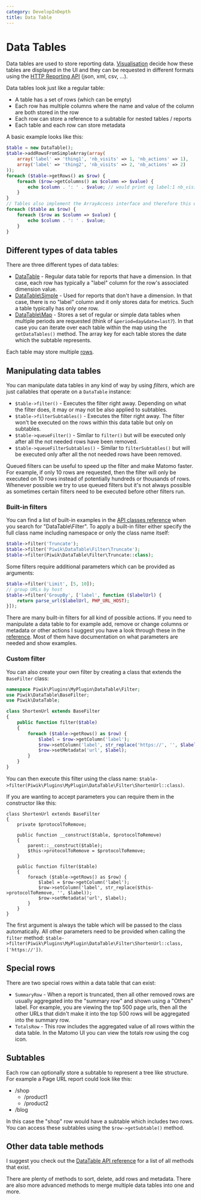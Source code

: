 ```yaml
---
category: DevelopInDepth
title: Data Table
---
```

# Data Tables

Data tables are used to store reporting data. [Visualisation](/guides/visualizing-report-data) decide how these tables are displayed in the UI and they can be requested in different formats using the [HTTP Reporting API](/api-reference/reporting-api) (json, xml, csv, ...).

Data tables look just like a regular table:

* A table has a set of rows (which can be empty)
* Each row has multiple columns where the name and value of the column are both stored in the row
* Each row can store a reference to a subtable for nested tables / reports
* Each table and each row can store metadata

A basic example looks like this:

```php
$table = new DataTable();
$table->addRowsFromSimpleArray(array(
    array('label' => 'thing1', 'nb_visits' => 1, 'nb_actions' => 1),
    array('label' => 'thing2', 'nb_visits' => 2, 'nb_actions' => 2)
));
foreach ($table->getRows() as $row) {
    foreach ($row->getColumns() as $column => $value) {
        echo $column . ': ' . $value; // would print eg label:1 nb_visits:1
    }
}
// Tables also implement the ArrayAccess interface and therefore this works too:
foreach ($table as $row) {
    foreach ($row as $column => $value) {
        echo $column . ': ' . $value; 
    }
}
```

## Different types of data tables

There are three different types of data tables:

* [DataTable](https://developer.matomo.org/api-reference/Piwik/DataTable) - Regular data table for reports that have a dimension. In that case, each row has typically a "label" column for the row's associated dimension value. 
* [DataTable\Simple](https://developer.matomo.org/api-reference/Piwik/DataTable/Simple) - Used for reports that don't have a dimension. In that case, there is no "label" column and it only stores data for metrics. Such a table typically has only one row.
* [DataTable\Map](https://developer.matomo.org/api-reference/Piwik/DataTable/Map) - Stores a set of regular or simple data tables when multiple periods are requested (think of `&period=day&date=last7`). In that case you can iterate over each table within the map using the `getDataTables()` method. The array key for each table stores the date which the subtable represents.

Each table may store multiple [rows](https://developer.matomo.org/api-reference/Piwik/DataTable/Row).

## Manipulating data tables

You can manipulate data tables in any kind of way by using *filters*, which are just callables that operate on a `DataTable` instance:

* `$table->filter()` - Executes the filter right away. Depending on what the filter does, it may or may not be also applied to subtables. 
* `$table->filterSubtables()` - Executes the filter right away. The filter won't be executed on the rows within this data table but only on subtables.
* `$table->queueFilter()` - Similar to `filter()` but will be executed only after all the not needed rows have been removed.
* `$table->queueFilterSubtables()` - Similar to `filterSubtables()` but will be executed only after all the not needed rows have been removed.
  
Queued filters can be useful to speed up the filter and make Matomo faster. For example, if only 10 rows are requested, then the filter will only be executed on 10 rows instead of potentially hundreds or thousands of rows.
Whenever possible we try to use queued filters but it's not always possible as sometimes certain filters need to be executed before other filters run.

### Built-in filters

You can find a list of built-in examples in the [API classes reference](/api-reference/classes) when you search for "DataTable\Filter". 
To apply a built-in filter either specify the full class name including namespace or only the class name itself:

```php
$table->filter('Truncate'); 
$table->filter('Piwik\DataTable\Filter\Truncate'); 
$table->filter(Piwik\DataTable\Filter\Truncate::class); 
```

Some filters require additional parameters which can be provided as arguments:

```php
$table->filter('Limit', [5, 10]);
// group URLs by host
$table->filter('GroupBy', ['label', function ($labelUrl) {
    return parse_url($labelUrl, PHP_URL_HOST);
}]);
```
There are many built-in filters for all kind of possible actions. If you need to manipulate a data table to for example add, remove or change columns or metadata or other actions I suggest you have a look through these in the [reference](https://developer.matomo/api-reference/classes). Most of them have documentation on what parameters are needed and show examples.

### Custom filter

You can also create your own filter by creating a class that extends the `BaseFilter` class:

```php
namespace Piwik\Plugins\MyPlugin\DataTable\Filter;
use Piwik\DataTable\BaseFilter;
use Piwik\DataTable;

class ShortenUrl extends BaseFilter
{
    public function filter($table)
    {
        foreach ($table->getRows() as $row) {
            $label = $row->getColumn('label');
            $row->setColumn('label', str_replace('https://', '', $label));
            $row->setMetadata('url', $label);
        }
    }
}
```

You can then execute this filter using the class name: `$table->filter(Piwik\Plugins\MyPlugin\DataTable\Filter\ShortenUrl::class)`.

If you are wanting to accept parameters you can require them in the constructor like this:

```
class ShortenUrl extends BaseFilter
{
    private $protocolToRemove;
    
    public function __construct($table, $protocolToRemove)
    {
        parent::__construct($table);
        $this->protocolToRemove = $protocolToRemove;
    }

    public function filter($table)
    {
        foreach ($table->getRows() as $row) {
            $label = $row->getColumn('label');
            $row->setColumn('label', str_replace($this->protocolToRemove, '', $label));
            $row->setMetadata('url', $label);
        }
    }
}
```

The first argument is always the table which will be passed to the class automatically. All other parameters need to be provided when calling the `filter` method: `$table->filter(Piwik\Plugins\MyPlugin\DataTable\Filter\ShortenUrl::class, ['https://'])`.

## Special rows

There are two special rows within a data table that can exist:

* `SummaryRow` - When a report is truncated, then all other removed rows are usually aggregated into the "summary row" and shown using a "Others" label. For example, you are viewing the top 500 page urls, then all the other URLs that didn't make it into the top 500 rows will be aggregated into the summary row.
* `TotalsRow` - This row includes the aggregated value of all rows within the data table. In the Matomo UI you can view the totals row using the cog icon.

## Subtables

Each row can optionally store a subtable to represent a tree like structure. For example a Page URL report could look like this:

* /shop
  * /product1
  * /product2
* /blog

In this case the "shop" row would have a subtable which includes two rows. You can access these subtables using the `$row->getSubtable()` method.

## Other data table methods

I suggest you check out the [DataTable API reference](https://developer.matomo.org/api-reference/Piwik/DataTable) for a list of all methods that exist.

There are plenty of methods to sort, delete, add rows and metadata. There are also more advanced methods to merge multiple data tables into one and more.
